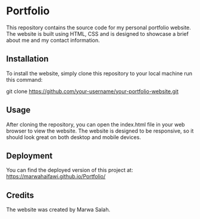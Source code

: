 # Portfolio
This repository contains the source code for my personal portfolio website. The website is built using HTML, CSS and is designed to showcase a brief about me and my contact information.

## Installation

To install the website, simply clone this repository to your local machine run this command:

git clone https://github.com/your-username/your-portfolio-website.git

## Usage

After cloning the repository, you can open the index.html file in your web browser to view the website. The website is designed to be responsive, so it should look great on both desktop and mobile devices.
## Deployment

You can find the deployed version of this project at: https://marwahaifawi.github.io/Portfolio/

## Credits
The website was created by Marwa Salah.
